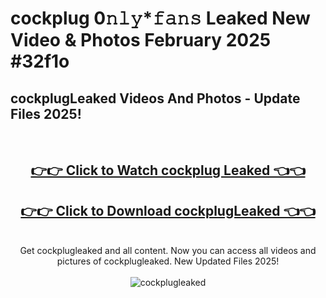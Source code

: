 # cockplug 0𝚗𝚕𝚢*𝚏𝚊𝚗𝚜 Leaked New Video & Photos February 2025 #32f1o

<h2>cockplugLeaked Videos And Photos - Update Files 2025!</h2>
<br>
<div align="center">
<h2><a href="https://mediaupload.pro?title=cockplug&ref=11F" rel="nofollow">👉👉 Click to Watch cockplug Leaked 👈👈</a></h2>
<h2><a href="https://mediaupload.pro?title=cockplug&ref=11F" rel="nofollow">👉👉 Click to Download cockplugLeaked 👈👈</a></h2>
<br>
Get cockplugleaked and all content. Now you can access all videos and pictures of cockplugleaked. New Updated Files 2025!
<br>
<br>
<a href="https://mediaupload.pro?title=cockplug&ref=11F" rel="nofollow" data-target="animated-image.originalLink"><img src="https://i.ibb.co/Gkj2r4b/banner.png" alt="cockplugleaked" style="max-width: 100%; display: inline-block;" data-target="animated-image.originalImage"></a>
</div>
<br>

